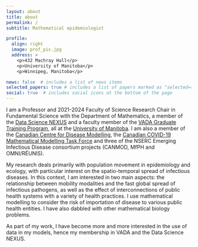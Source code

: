 ```yaml
---
layout: about
title: about
permalink: /
subtitle: Mathematical epidemiologist

profile:
  align: right
  image: prof_pic.jpg
  address: >
    <p>432 Machray Hall</p>
    <p>University of Manitoba</p>
    <p>Winnipeg, Manitoba</p>

news: false  # includes a list of news items
selected_papers: true # includes a list of papers marked as "selected={true}"
social: true  # includes social icons at the bottom of the page
---
```


I am a Professor and 2021-2024 Faculty of Science Research Chair in Fundamental Science with the Department of Mathematics, a member of the [Data Science NEXUS](http://www.sci.umanitoba.ca/data-science-nexus/) and a faculty member of the [VADA Graduate Training Program](http://vada.cs.umanitoba.ca/), all at the [University of Manitoba](https://umanitoba.ca/). I am also a member of the [Canadian Centre for Disease Modelling](http://cdm.yorku.ca/), the [Canadian COVID-19 Mathematical Modelling Task Force](http://www.fields.utoronto.ca/activities/Mathematical-Modelling-COVID-19) and three of the NSERC Emerging Infectious Disease consortium projects (CANMOD, MfPH and OMNI/RÉUNIS).

My research deals primarily with population movement in epidemiology and ecology, with particular interest on the spatio-temporal spread of infectious diseases. In this context, I am interested in two main aspects: the relationship between mobility modalities and the fast global spread of infectious pathogens, as well as the effect of interconnections of public health systems with a variety of health practices. I use mathematical modelling to consider the risk of importation of disease to various public health entities. I have also dabbled with other mathematical biology problems.

As part of my work, I have become more and more interested in the use of data in my models, hence my membership in VADA and the Data Science NEXUS.
